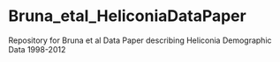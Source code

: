 # Bruna_etal_HeliconiaDataPaper
Repository for Bruna et al Data Paper describing Heliconia Demographic Data 1998-2012

